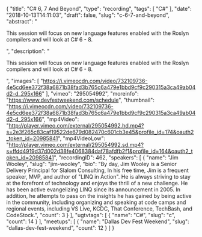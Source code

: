 {
  "title": "C# 6, 7 And Beyond",
  "type": "recording",
  "tags": [
    "C#"
  ],
  "date": "2018-10-13T14:11:03",
  "draft": false,
  "slug": "c-6-7-and-beyond",
  "abstract": "<p>This session will focus on new language features enabled with the Roslyn compilers and will look at C# 6 - 8.</p>",
  "description": "<p>This session will focus on new language features enabled with the Roslyn compilers and will look at C# 6 - 8.</p>",
  "images": [
    "https://i.vimeocdn.com/video/732109736-4e5cd6ee372f38a6871b38fad3b765c6a479e1bbd9cf9c290315a3ca49ab04d2-d_295x166"
  ],
  "vimeo": "295054992",
  "moreinfo": "https://www.devfestweekend.com/schedule",
  "thumbnail": "https://i.vimeocdn.com/video/732109736-4e5cd6ee372f38a6871b38fad3b765c6a479e1bbd9cf9c290315a3ca49ab04d2-d_295x166",
  "mp4Video": "http://player.vimeo.com/external/295054992.hd.mp4?s=2e3f265c83caf19522de679d082470c601cb3e45&profile_id=174&oauth2_token_id=20985841",
  "mp4VideoLow": "http://player.vimeo.com/external/295054992.sd.mp4?s=ffdd4919d37d002d38fe4068384daf78afdfb2f1&profile_id=164&oauth2_token_id=20985841",
  "recordingID": 462,
  "speakers": [
    {
      "name": "Jim Wooley",
      "slug": "jim-wooley",
      "bio": "By day, Jim Wooley is a Senior Delivery Principal for Slalom Consulting, In his free time, Jim is a frequent speaker, MVP, and author of \"LINQ in Action\". He is always striving to stay at the forefront of technology and enjoys the thrill of a new challenge. He has been active evangelizing LINQ since its announcement in 2005. In addition, he attempts to pass on the insights he has gained by being active in the community, including organizing and speaking at code camps and regional events, including VS Live, KCDC, That Conference, TechBash, and CodeStock.",
      "count": 3
    }
  ],
  "ugtvtags": [
    {
      "name": "C#",
      "slug": "c",
      "count": 14
    }
  ],
  "meetups": [
    {
      "name": "Dallas Dev Fest Weekend",
      "slug": "dallas-dev-fest-weekend",
      "count": 12
    }
  ]
}